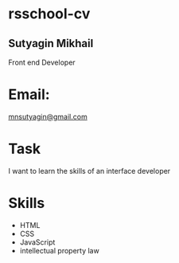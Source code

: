 # rsschool-cv
## Sutyagin Mikhail

Front end Developer

# Email:
mnsutyagin@gmail.com

# Task
I want to learn the skills of an interface developer

# Skills
- HTML
- CSS
- JavaScript
- intellectual property law
